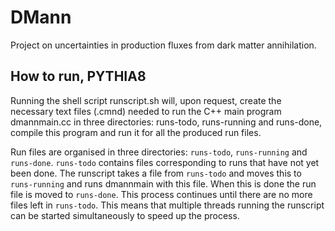 # DMann
Project on uncertainties in production fluxes from dark matter annihilation.

## How to run, PYTHIA8
Running the shell script runscript.sh will, upon request, create the necessary text files (.cmnd) needed to run the C++ main program dmannmain.cc in three directories: runs-todo, runs-running and runs-done, compile this program and run it for all the produced run files.

Run files are organised in three directories: `runs-todo`, `runs-running` and `runs-done`. `runs-todo` contains files corresponding to runs that have not yet been done. The runscript takes a file from `runs-todo` and moves this to `runs-running` and runs dmannmain with this file. When this is done the run file is moved to `runs-done`. This process continues until there are no more files left in `runs-todo`. This means that multiple threads running the runscript can be started simultaneously to speed up the process. 
